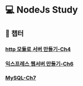 # 💻 NodeJs Study

## 💫 챕터

### [http 모듈로 서버 만들기-Ch4](https://github.com/ssi02014/NodeJs_Tutorial/blob/master/ch4)

### [익스프레스 웹서버 만들기-Ch6](https://github.com/ssi02014/NodeJs_Tutorial/blob/master/ch6)

### [MySQL-Ch7](https://github.com/ssi02014/NodeJs_Tutorial/blob/master/ch7)
